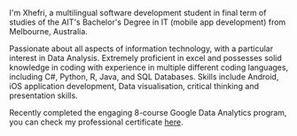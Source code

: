 I'm Xhefri, a multilingual software development student in final term of studies of the AIT's Bachelor's Degree in IT (mobile app development) from Melbourne, Australia.

Passionate about all aspects of information technology, with a particular interest in Data Analysis.
Extremely proficient in excel and possesses solid knowledge in coding with experience in
multiple different coding languages, including C#, Python, R, Java, and SQL Databases.
Skills include Android, iOS application development, Data visualisation, critical thinking and presentation skills.

Recently completed the engaging 8-course Google Data Analytics program, you can check my professional certificate [here](https://www.credly.com/badges/ad583e80-bd6c-4ea7-b1e9-32833e7c32ce/public_url).


